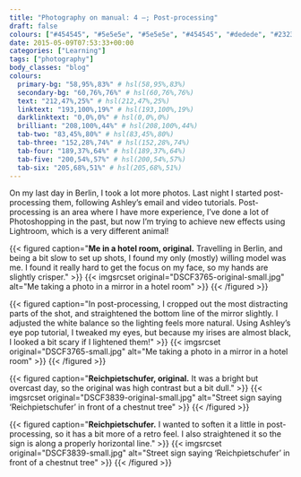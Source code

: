 ```yaml
---
title: "Photography on manual: 4 –; Post-processing"
draft: false
colours: ["#454545", "#5e5e5e", "#5e5e5e", "#454545", "#dedede", "#232323", "#dedede"]
date: 2015-05-09T07:53:33+00:00
categories: ["Learning"]
tags: ["photography"]
body_classes: "blog"
colours:
  primary-bg: "58,95%,83%" # hsl(58,95%,83%)
  secondary-bg: "60,76%,76%" # hsl(60,76%,76%)
  text: "212,47%,25%" # hsl(212,47%,25%)
  linktext: "193,100%,19%" # hsl(193,100%,19%)
  darklinktext: "0,0%,0%" # hsl(0,0%,0%)
  brilliant: "208,100%,44%" # hsl(208,100%,44%)
  tab-two: "83,45%,80%" # hsl(83,45%,80%)
  tab-three: "152,28%,74%" # hsl(152,28%,74%)
  tab-four: "189,37%,64%" # hsl(189,37%,64%)
  tab-five: "200,54%,57%" # hsl(200,54%,57%)
  tab-six: "205,68%,51%" # hsl(205,68%,51%)
---
```


On my last day in Berlin, I took a lot more photos. Last night I started post-processing them, following Ashley’s email and video tutorials. Post-processing is an area where I have more experience, I’ve done a lot of Photoshopping in the past, but now I’m trying to achieve new effects using Lightroom, which is a very different animal!

{{< figured caption="**Me in a hotel room, original.** Travelling in Berlin, and being a bit slow to set up shots, I found my only (mostly) willing model was me. I found it really hard to get the focus on my face, so my hands are slightly crisper." >}}
  {{< imgsrcset original="DSCF3765-original-small.jpg" alt="Me taking a photo in a mirror in a hotel room" >}}
{{< /figured >}}

{{< figured caption="In post-processing, I cropped out the most distracting parts of the shot, and straightened the bottom line of the mirror slightly. I adjusted the white balance so the lighting feels more natural. Using Ashley’s eye pop tutorial, I tweaked my eyes, but because my irises are almost black, I looked a bit scary if I lightened them!" >}}
  {{< imgsrcset original="DSCF3765-small.jpg" alt="Me taking a photo in a mirror in a hotel room" >}}
{{< /figured >}}

{{< figured caption="**Reichpietschufer, original.** It was a bright but overcast day, so the original was high contrast but a bit dull." >}}
  {{< imgsrcset original="DSCF3839-original-small.jpg" alt="Street sign saying ‘Reichpietschufer’ in front of a chestnut tree" >}}
{{< /figured >}}

{{< figured caption="**Reichpietschufer.** I wanted to soften it a little in post-processing, so it has a bit more of a retro feel. I also straightened it so the sign is along a properly horizontal line." >}}
  {{< imgsrcset original="DSCF3839-small.jpg" alt="Street sign saying ‘Reichpietschufer’ in front of a chestnut tree" >}}
{{< /figured >}}

